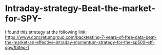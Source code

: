 # Intraday-strategy-Beat-the-market-for-SPY-

I found this strategy at the following link: https://www.concretumgroup.com/backtesting-7-years-of-free-data-beat-the-market-an-effective-intraday-momentum-strategy-for-the-sp500-etf-spy/#Step-1

